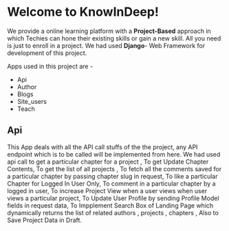 # Welcome to KnowInDeep!

We provide a online  learning platform  with a **Project-Based** approach in which Techies can hone their existing skills or gain  a new skill. All you need is just to enroll in a project. We had used **Django**- Web Framework for development of this project. 

Apps used in this project are - 
 - Api
 - Author
 - Blogs
 - Site_users
 - Teach

## Api
This App deals with all the API call stuffs of the the project, any API endpoint which is to be called will be implemented from here. We had used api call to get a particular chapter for a project , To get Update Chapter Contents, To get the list of all projects , To fetch all the comments saved for a particular chapter by passing chapter slug in request, To like a particular Chapter for Logged In User Only, To comment in a particular chapter by a logged in user, To increase Project View when a user views when user views a particular project, To Update User Profile by sending Profile Model fields in request data, To Impplement Search Box of Landing Page which dynamically returns the list of related authors , projects , chapters  , Also to Save Project Data in Draft.
